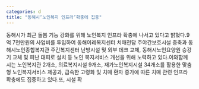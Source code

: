 ```yaml
---
categories: d
title: "동해시‘노인복지 인프라’확충에 집중"
---
```

동해시가 최근 돌봄 기능 강화를 위해 노인복지 인프라 확충에 나서고 있다고 밝혔다.9억 7천만원의 사업비를 투입하여 동해이레복지센터 치매전담 주야간보호시설 증축과 동해시노인종합복지관 주간복지센터 난방시설 및 외부 데크 교체, 동해시노인요양원 승강기 교체 및 피난 대피로 설치 등 노인 복지서비스 개선을 위해 노력하고 있다.이와함께 시는 노인복지관 2개소, 의료복지시설 9개소, 재가노인복지시설 34개소를 활용한 맞춤형 노인복지서비스 제공과, 급속한 고령화 및 치매 환자 증가에 따른 치매 관련 인프라 확충에도 집중하고 있다.또, 시설 확